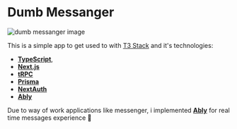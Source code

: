 # Dumb Messanger
<p class="center">
  <img src="https://github.com/BartoszJakubowsky/messanger/assets/110412160/0b616ee1-1791-4dc7-98fa-2bf2d39a0ec6" alt="dumb messanger image"/>
</p>

This is a simple app to get used to with [T3 Stack](https://create.t3.gg/) and it's technologies:
- [**TypeScript**](https://www.typescriptlang.org/),
- [**Next.js**](https://nextjs.org/)
- [**tRPC**](https://trpc.io/)
- [**Prisma**](https://www.prisma.io/)
- [**NextAuth**](https://next-auth.js.org/)
- [**Ably**](https://ably.com/)

Due to way of work applications like messenger, i implemented  [**Ably**](https://ably.com/) for real time messages experience 💬
